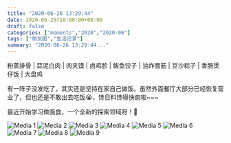 ```yaml
---
title: "2020-06-26 13:29:44"
date: 2020-06-26T10:00:00+08:00
draft: false
categories: ["moments","2020","2020-06"]
tags: ["朋友圈","生活记录"]
summary: "2020-06-26 13:29:44..."
---
```


粉蒸排骨 | 蒜泥白肉 | 肉夹馍 | 卤鸡胗 | 鲅鱼饺子 | 油炸面筋 | 豆沙粽子 | 香肠煲仔饭 | 大盘鸡

有一阵子没发吃了，其实还是坚持在家自己做饭。虽然外面餐厅大部分已经恢复营业了，但也还是不敢出去吃饭😭，馋日料馋得快疯啦~~~

最近开始学习做面食，一个全新的探索领域呀！🥰

![Media 1](/Moments/photos/2020-06-26/202006261329440.jpg)
![Media 2](/Moments/photos/2020-06-26/202006261329441.jpg)
![Media 3](/Moments/photos/2020-06-26/202006261329442.jpg)
![Media 4](/Moments/photos/2020-06-26/202006261329443.jpg)
![Media 5](/Moments/photos/2020-06-26/202006261329444.jpg)
![Media 6](/Moments/photos/2020-06-26/202006261329445.jpg)
![Media 7](/Moments/photos/2020-06-26/202006261329446.jpg)
![Media 8](/Moments/photos/2020-06-26/202006261329447.jpg)
![Media 9](/Moments/photos/2020-06-26/202006261329448.jpg)

